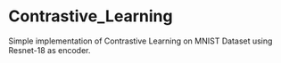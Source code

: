 # Contrastive_Learning
Simple implementation of Contrastive Learning on MNIST Dataset using Resnet-18 as encoder.
